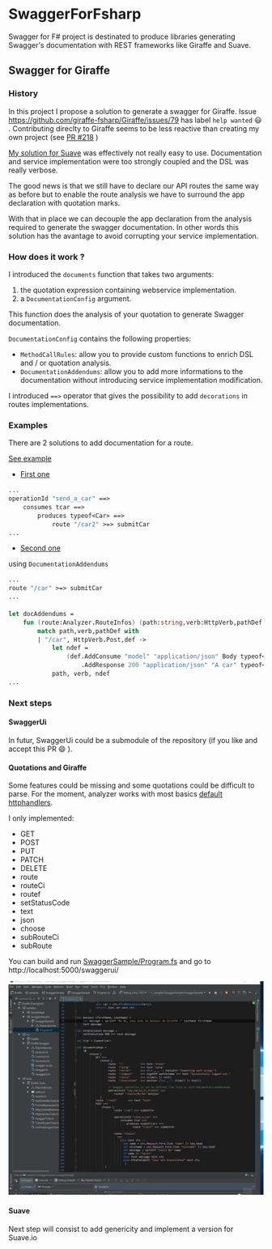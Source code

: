 # SwaggerForFsharp

Swagger for F# project is destinated to produce libraries generating Swagger's documentation with REST frameworks like Giraffe and Suave.


## Swagger for Giraffe

### History

In this project I propose a solution to generate a swagger for Giraffe. 
Issue https://github.com/giraffe-fsharp/Giraffe/issues/79 has label `help wanted` 😃  .
Contributing direclty to Giraffe seems to be less reactive than creating my own project (see [PR #218](https://github.com/giraffe-fsharp/Giraffe/pull/218) )

[My solution for Suave](https://rflechner.github.io/Suave.Swagger/) was effectively not really easy to use.
Documentation and service implementation were too strongly coupled and the DSL was really verbose.

The good news is that we still have to declare our API routes the same way as before but to enable the route analysis we have to surround the app declaration with quotation marks.

With that in place we can decouple the app declaration from the analysis required to generate the swagger documentation. In other words this solution has the avantage to avoid corrupting your service implementation.

### How does it work ?

I introduced the `documents` function that takes two arguments:
1. the quotation expression containing webservice implementation.
2. a `DocumentationConfig` argument.

This function does the analysis of your quotation to generate Swagger documentation.

`DocumentationConfig` contains the following properties:

- `MethodCallRules`: allow you to provide custom functions to enrich DSL and / or quotation analysis.
- `DocumentationAddendums`: allow you to add more informations to the documentation without introducing service implementation modification.

I introduced `==>` operator that gives the possibility to add `decorations` in routes implementations.

### Examples

There are 2 solutions to add documentation for a route.

[See example](./src/samples/Giraffe.Swagger.Sample/Program.fs)

- [First one](./src/samples/Giraffe.Swagger.Sample/Program.fs#L183)

```fsharp
...
operationId "send_a_car" ==>
	consumes tcar ==>
		produces typeof<Car> ==>
			route "/car2" >=> submitCar
...
```

- [Second one](./src/samples/Giraffe.Swagger.Sample/Program.fs#L181)

using `DocumentationAddendums`

```fsharp
...
route "/car" >=> submitCar
...

let docAddendums =
    fun (route:Analyzer.RouteInfos) (path:string,verb:HttpVerb,pathDef:PathDefinition) ->
        match path,verb,pathDef with
        | "/car", HttpVerb.Post,def ->
            let ndef = 
                (def.AddConsume "model" "application/json" Body typeof<Car>)
                    .AddResponse 200 "application/json" "A car" typeof<Car>
            path, verb, ndef
...
```

### Next steps

#### SwaggerUi

In futur, SwaggerUi could be a submodule of the repository (if you like and accept this PR 😄  ).

#### Quotations and Giraffe

Some features could be missing and some quotations could be difficult to parse.
For the moment, analyzer works with most basics [default httphandlers](https://github.com/giraffe-fsharp/Giraffe#default-httphandlers).

I only implemented:

- GET
- POST
- PUT
- PATCH
- DELETE
- route
- routeCi
- routef
- setStatusCode
- text
- json
- choose
- subRouteCi
- subRoute

You can build and run [SwaggerSample/Program.fs](./src/samples/Giraffe.Swagger.Sample/Program.fs) and 
 go to http://localhost:5000/swaggerui/

![screen_giraffe_swagger1](images/screen1.gif)

#### Suave

Next step will consist to add genericity and implement a version for Suave.io

